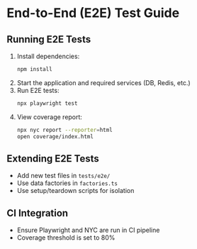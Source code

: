 # End-to-End (E2E) Test Guide

## Running E2E Tests

1. Install dependencies:
   ```sh
   npm install
   ```
2. Start the application and required services (DB, Redis, etc.)
3. Run E2E tests:
   ```sh
   npx playwright test
   ```
4. View coverage report:
   ```sh
   npx nyc report --reporter=html
   open coverage/index.html
   ```

## Extending E2E Tests
- Add new test files in `tests/e2e/`
- Use data factories in `factories.ts`
- Use setup/teardown scripts for isolation

## CI Integration
- Ensure Playwright and NYC are run in CI pipeline
- Coverage threshold is set to 80%
